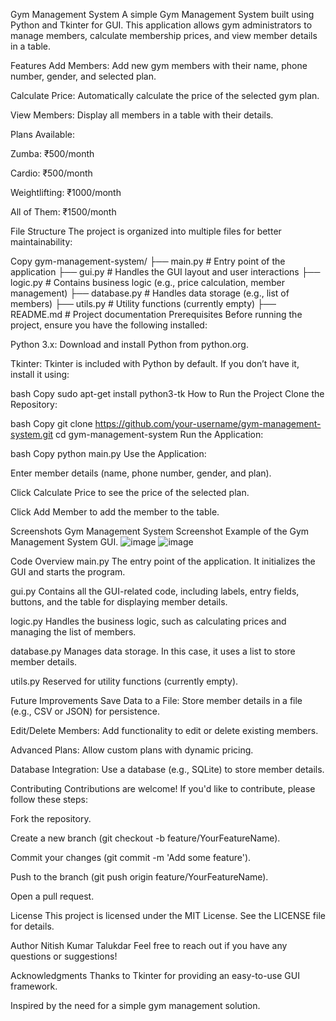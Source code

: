 Gym Management System
A simple Gym Management System built using Python and Tkinter for GUI. This application allows gym administrators to manage members, calculate membership prices, and view member details in a table.

Features
Add Members: Add new gym members with their name, phone number, gender, and selected plan.

Calculate Price: Automatically calculate the price of the selected gym plan.

View Members: Display all members in a table with their details.

Plans Available:

Zumba: ₹500/month

Cardio: ₹500/month

Weightlifting: ₹1000/month

All of Them: ₹1500/month

File Structure
The project is organized into multiple files for better maintainability:

Copy
gym-management-system/
├── main.py              # Entry point of the application
├── gui.py               # Handles the GUI layout and user interactions
├── logic.py             # Contains business logic (e.g., price calculation, member management)
├── database.py          # Handles data storage (e.g., list of members)
├── utils.py             # Utility functions (currently empty)
├── README.md            # Project documentation
Prerequisites
Before running the project, ensure you have the following installed:

Python 3.x: Download and install Python from python.org.

Tkinter: Tkinter is included with Python by default. If you don’t have it, install it using:

bash
Copy
sudo apt-get install python3-tk
How to Run the Project
Clone the Repository:

bash
Copy
git clone https://github.com/your-username/gym-management-system.git
cd gym-management-system
Run the Application:

bash
Copy
python main.py
Use the Application:

Enter member details (name, phone number, gender, and plan).

Click Calculate Price to see the price of the selected plan.

Click Add Member to add the member to the table.

Screenshots
Gym Management System Screenshot
Example of the Gym Management System GUI.
![image](https://github.com/user-attachments/assets/427fad2b-c3c9-4ee7-90ae-5813f4700f88)
![image](https://github.com/user-attachments/assets/c973c456-5c2c-4aef-bff7-fb5298a27cf7)



Code Overview
main.py
The entry point of the application. It initializes the GUI and starts the program.

gui.py
Contains all the GUI-related code, including labels, entry fields, buttons, and the table for displaying member details.

logic.py
Handles the business logic, such as calculating prices and managing the list of members.

database.py
Manages data storage. In this case, it uses a list to store member details.

utils.py
Reserved for utility functions (currently empty).

Future Improvements
Save Data to a File: Store member details in a file (e.g., CSV or JSON) for persistence.

Edit/Delete Members: Add functionality to edit or delete existing members.

Advanced Plans: Allow custom plans with dynamic pricing.

Database Integration: Use a database (e.g., SQLite) to store member details.

Contributing
Contributions are welcome! If you'd like to contribute, please follow these steps:

Fork the repository.

Create a new branch (git checkout -b feature/YourFeatureName).

Commit your changes (git commit -m 'Add some feature').

Push to the branch (git push origin feature/YourFeatureName).

Open a pull request.

License
This project is licensed under the MIT License. See the LICENSE file for details.

Author
Nitish Kumar Talukdar
Feel free to reach out if you have any questions or suggestions!

Acknowledgments
Thanks to Tkinter for providing an easy-to-use GUI framework.

Inspired by the need for a simple gym management solution.

